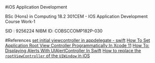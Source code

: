 #iOS Application Development

BSc (Hons) in Computing 
18.2
301CEM - IOS Application Development 
Course Work-1

SID : 9256224
NIBM ID: COBSCCOMP182P-030

#References
[set initial viewcontroller in appdelegate - swift](https://stackoverflow.com/questions/26753925/set-initial-viewcontroller-in-appdelegate-swift)
[How To Set Application Root View Controller Programmatically In Xcode 11](https://www.dev2qa.com/how-to-set-application-root-view-controller-programmatically-in-xcode-11/)
[How To: Displaying Alerts With UIAlertController In Swift](https://learnappmaking.com/uialertcontroller-alerts-swift-how-to/)
[How to replace the `rootViewController` of the `UIWindow` in iOS](https://qnoid.com/2019/02/15/How_to_replace_the_-rootViewController-_of_the_-UIWindow-_in_iOS.html)